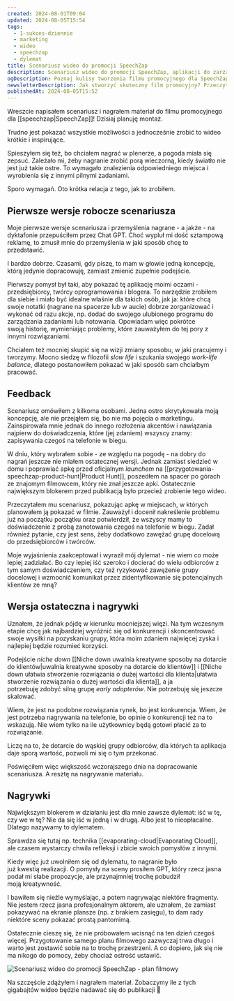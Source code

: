 ```yaml
---
created: 2024-08-01T09:04
updated: 2024-08-05T15:54
tags:
  - 1-sukces-dziennie
  - marketing
  - wideo
  - speechzap
  - dylemat
title: Scenariusz wideo do promocji SpeechZap
description: Scenariusz wideo do promocji SpeechZap, aplikacji do zarządzania notatkami głosowymi. Artykuł opisuje proces tworzenia filmu, wyzwania związane z pokazaniem możliwości aplikacji oraz dylematy marketingowe. Idealny dla przedsiębiorców, twórców i osób zainteresowanych slow life, produktywnością oraz marketingiem.
ogDescription: Poznaj kulisy tworzenia filmu promocyjnego dla SpeechZap – aplikacji do zarządzania notatkami głosowymi. Przeczytaj, jak zmierzyć się z dylematami i wyzwaniami twórczymi!
newsletterDescription: Jak stworzyć skuteczny film promocyjny? Przeczytaj o moich doświadczeniach i dylematach związanych z promocją SpeechZap. Idealny artykuł dla tych, którzy interesują się marketingiem, slow life i produktywnością.
publishedAt: 2024-08-05T15:52
---
```

Wreszcie napisałem scenariusz i nagrałem materiał do filmu promocyjnego dla [[speechzap|SpeechZap]]! Dzisiaj planuję montaż. 

Trudno jest pokazać wszystkie możliwości a jednocześnie zrobić to wideo krótkie i inspirujące.

Spieszyłem się też, bo chciałem nagrać w plenerze, a pogoda miała się zepsuć. Zależało mi, żeby nagranie zrobić porą wieczorną, kiedy światło nie jest już takie ostre. To wymagało znalezienia odpowiedniego miejsca i wyrobienia się z innymi pilnymi zadaniami.

Sporo wymagań. Oto krótka relacja z tego, jak to zrobiłem.
## Pierwsze wersje robocze scenariusza

Moje pierwsze wersje scenariusza i przemyślenia nagrane - a jakże - na dyktafonie przepuściłem przez Chat GPT. Choć wypluł mi dość sztampową reklamę, to zmusił mnie do przemyślenia w jaki sposób chcę to przedstawić. 

I bardzo dobrze. Czasami, gdy piszę, to mam w głowie jedną koncepcję, którą jedynie dopracowuję, zamiast zmienić zupełnie podejście. 

Pierwszy pomysł był taki, aby pokazać tę aplikację moimi oczami - przedsiębiorcy, twórcy oprogramowania i blogera. To narzędzie zrobiłem dla siebie i miało być idealne właśnie dla takich osób, jak ja: które chcą swoje notatki (nagrane na spacerze lub w aucie) dobrze zorganizować i wykonać od razu akcje, np. dodać do swojego ulubionego programu do zarządzania zadaniami lub notowania. Opowiadam więc pokrótce swoją historię, wymieniając problemy, które zauważyłem do tej pory z innymi rozwiązaniami.

Chciałem też mocniej skupić się na wizji zmiany sposobu, w jaki pracujemy i tworzymy. Mocno siedzę w filozofii *slow life* i szukania swojego *work-life balance*, dlatego postanowiłem pokazać w jaki sposób sam chciałbym pracować.
## Feedback

Scenariusz omówiłem z kilkoma osobami. Jedna ostro skrytykowała moją koncepcję, ale nie przejąłem się, bo nie ma pojęcia o marketingu. Zainspirowała mnie jednak do innego rozłożenia akcentów i nawiązania najpierw do doświadczenia, które (jej zdaniem) wszyscy znamy: zapisywania czegoś na telefonie w biegu.

W dniu, który wybrałem sobie - ze względu na pogodę - na dobry do nagrań jeszcze nie miałem ostatecznej wersji. Jednak zamiast siedzieć w domu i poprawiać apkę przed oficjalnym *launchem* na [[przygotowania-speechzap-product-hunt|Product Hunt]], poszedłem na spacer po górach ze znajomym filmowcem, który nie znał jeszcze apki. Ostatecznie największym blokerem przed publikacją było przecież zrobienie tego wideo. 

Przeczytałem mu scenariusz, pokazując apkę w miejscach, w których planowałem ją pokazać w filmie. Zauważył i docenił nakreślenie problemu już na początku początku oraz potwierdził, że wszyscy mamy to doświadczenie z próbą zanotowania czegoś na telefonie w biegu. Zadał również pytanie, czy jest sens, żeby dodatkowo zawężać grupę docelową do przedsiębiorców i twórców.

Moje wyjaśnienia zaakceptował i wyraził mój dylemat - nie wiem co może lepiej zadziałać. Bo czy lepiej iść szeroko i docierać do wielu odbiorców z tym samym doświadczeniem, czy też ryzykować zawężenie grupy docelowej i wzmocnić komunikat przez zidentyfikowanie się potencjalnych klientów ze mną?
## Wersja ostateczna i nagrywki

Uznałem, że jednak pójdę w kierunku mocniejszej więzi. Na tym wczesnym etapie chcę jak najbardziej wyróżnić się od konkurencji i skoncentrować swoje wysiłki na pozyskaniu grupy, która moim zdaniem najwięcej zyska i najlepiej będzie rozumieć korzyści. 

Podejście *niche down* [[Niche down uwalnia kreatywne sposoby na dotarcie do klientów|uwalnia kreatywne sposoby na dotarcie do klientów]] i [[Niche down ułatwia stworzenie rozwiązania o dużej wartości dla klienta|ułatwia stworzenie rozwiązania o dużej wartości dla klienta]], a ja potrzebuję zdobyć silną grupę *early adopterów*. Nie potrzebuję się jeszcze skalować.

Wiem, że jest na podobne rozwiązania rynek, bo jest konkurencja. Wiem, że jest potrzeba nagrywania na telefonie, bo opinie o konkurencji też na to wskazują. Nie wiem tylko na ile użytkownicy będą gotowi płacić za to rozwiązanie.

Liczę na to, że dotarcie do wąskiej grupy odbiorców, dla których ta aplikacja daje sporą wartość, pozwoli mi się o tym przekonać.

Poświęciłem więc większość wczorajszego dnia na dopracowanie scenariusza. A resztę na nagrywanie materiału.
## Nagrywki

Największym blokerem w działaniu jest dla mnie zawsze dylemat: iść w tę, czy we w tę? Nie da się iść w jedną i w drugą. Albo jest to nieopłacalne. Dlatego nazywamy to dylematem.

Sprawdza się tutaj np. technika [[evaporating-cloud|Evaporating Cloud]], ale czasem wystarczy chwila refleksji i zbicie swoich pomysłów z innymi.

Kiedy więc już uwolniłem się od dylematu, to nagranie było już kwestią realizacji. O pomysły na sceny prosiłem GPT, który rzecz jasna podał mi słabe propozycje, ale przynajmniej trochę pobudził moją kreatywność.

I bawiłem się nieźle wymyślając, a potem nagrywając niektóre fragmenty. Nie jestem rzecz jasna profesjonalnym aktorem, ale uznałem, że zamiast pokazywać na ekranie plansze (np. z brakiem zasięgu), to dam rady niektóre sceny pokazać prostą pantomimą. 

Ostatecznie cieszę się, że nie próbowałem wcisnąć na ten dzień czegoś więcej. Przygotowanie samego planu filmowego zazwyczaj trwa długo i warto jest zostawić sobie na to trochę przestrzeni. A co dopiero, jak się nie ma nikogo do pomocy, żeby chociaż ostrość ustawić.

![Scenariusz wideo do promocji SpeechZap - plan filmowy](./scenariusz-wideo-do-promocji-speechzap-plan-filmowy.png)

Na szczęście zdążyłem i nagrałem materiał. Zobaczymy ile z tych gigabajtów wideo będzie nadawać się do publikacji 🤞
